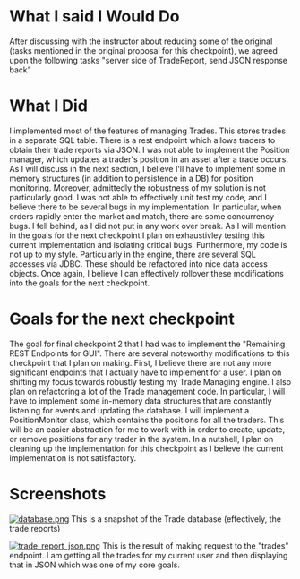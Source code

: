 
# What I said I Would Do
After discussing with the instructor about reducing some of the original (tasks mentioned in the original proposal for this checkpoint), we agreed upon the following tasks "server side of TradeReport, send JSON response back"

# What I Did
I implemented most of the features of managing Trades. This stores trades in a separate SQL table. There is a rest endpoint which allows traders to obtain their trade reports via JSON. I was not able to implement the Position manager, which updates a trader's position in an asset after a trade occurs. As I will discuss in the next section, I believe I'll have to implement some in memory structures (in addition to persistence in a DB) for position monitoring. Moreover, admittedly the robustness of my solution is not particularly good. I was not able to effectively unit test my code, and I believe there to be several bugs in my implementation. In particular, when orders rapidly enter the market and match, there are some concurrency bugs. I fell behind, as I did not put in any work over break. As I will mention in the goals for the next checkpoint I plan on exhaustivley testing this current implementation and isolating critical bugs. Furthermore, my code is not up to my style. Particularly in the engine, there are several SQL accesses via JDBC. These should be refactored into nice data access objects. Once again, I believe I can effectively rollover these modifications into the goals for the next checkpoint.

# Goals for the next checkpoint
The goal for final checkpoint 2 that I had was to implement the "Remaining REST
Endpoints for GUI". There are several noteworthy modifications to this checkpoint that I plan on making. First, I believe there are not any more significant endpoints that I actually have to implement for a user. I plan on shifting my focus towards robustly testing my Trade Managing engine. I also plan on refactoring a lot of the Trade management code. In particular, I will have to implement some in-memory data structures that are constantly listening for events and updating the database. I will implement a PositionMonitor class, which contains the positions for all the traders. This will be an easier abstraction for me to work with in order to create, update, or remove posiitions for any trader in the system. In a nutshell, I plan on cleaning up the implementation for this checkpoint as I believe the current implementation is not satisfactory.

# Screenshots  
[![database.png](https://s17.postimg.org/h3t3ppdxr/database.png)](https://postimg.org/image/a0l8a38i3/)
This is a snapshot of the Trade database (effectively, the trade reports)

[![trade_report_json.png](https://s17.postimg.org/4nwdw9pu7/trade_report_json.png)](https://postimg.org/image/4nwdw9pu3/)
This is the result of making request to the "trades" endpoint. I am getting all the trades for my current user and then displaying that in JSON which was one of my core goals.

